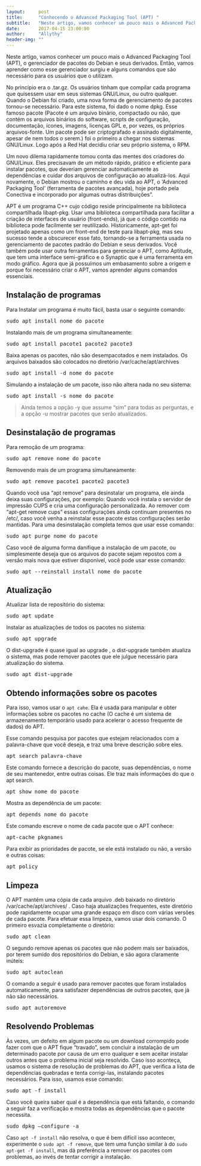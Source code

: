 ```yaml
---
layout:     post
title:      "Conhecendo o Advanced Packaging Tool (APT) "
subtitle:   "Neste artigo, vamos conhecer um pouco mais o Advanced Packaging Tool (APT), o gerenciador de pacotes do Debian e seus derivados."
date:       2017-04-15 23:00:00
author:     "Allythy"
header-img: ""
---
```

Neste artigo, vamos conhecer um pouco mais o Advanced Packaging Tool (APT), o gerenciador de pacotes do Debian e seus derivados. Então, vamos aprender como esse gerenciador surgiu e alguns comandos que são necessário para os usuários que o utilizam.

No princípio era o .tar.gz. Os usuários tinham que compilar cada programa que quisessem usar em seus sistemas GNU/Linux, ou outro qualquer. Quando o Debian foi criado, uma nova forma de gerenciamento de pacotes tornou-se necessário. Para este sistema, foi dado o nome dpkg. Esse famoso pacote (Pacote é um arquivo binário, compactado ou não, que contém os arquivos binários do software, scripts de configuração, documentação, ícones, imagens, licenças GPL e, por vezes, os próprios arquivos-fonte. Um pacote pode ser criptografado e assinado digitalmente, apesar de nem todos o serem.) foi o primeiro a chegar nos sistemas GNU/Linux. Logo após a Red Hat decidiu criar seu próprio sistema, o RPM.

Um novo dilema rapidamente tomou conta das mentes dos criadores do GNU/Linux. Eles precisavam de um método rápido, prático e eficiente para instalar pacotes, que deveriam gerenciar automaticamente as dependências e cuidar dos arquivos de configuração ao atualizá-los. Aqui novamente, o Debian mostrou o caminho e deu vida ao APT, o ‘Advanced Packaging Tool’ (ferramenta de pacotes avançada), hoje portado pela Conectiva e incorporado por algumas outras distribuições”.

APT é um programa C++ cujo código reside principalmente na biblioteca compartilhada libapt-pkg. Usar uma biblioteca compartilhada para facilitar a criação de interfaces de usuário (front-ends), já que o código contido na biblioteca pode facilmente ser reutilizado. Historicamente, apt-get foi projetado apenas como um front-end de teste para libapt-pkg, mas seu sucesso tende a obscurecer esse fato, tornando-se a ferramenta usada no gerenciamento de pacotes padrão do Debian e seus derivados. Você também pode usar outra ferramentas para gerenciar o APT, como Aptitude, que tem uma interface semi-gráfico e o Synaptic que é uma ferramenta em modo gráfico.
Agora que já possuímos um embasamento sobre a origem e porque foi necessário criar o APT, vamos aprender alguns comandos essenciais.

## Instalação de programas

Para Instalar um programa é muito fácil, basta usar o seguinte comando:
<pre class ="language-bash">sudo apt install nome_do_pacote</pre>

Instalando mais de um programa simultaneamente:
<pre class="language-bash">sudo apt install pacote1 pacote2 pacote3</pre>

Baixa apenas os pacotes, não são desempacotados e nem instalados. Os arquivos baixados são colocados no diretório /var/cache/apt/archives
<pre class="language-bash">sudo apt install -d nome_do_pacote</pre>

Simulando a instalação de um pacote, isso não altera nada no seu sistema:
<pre class="language-bash">sudo apt install -s nome_do_pacote</pre>

>Ainda temos a opção -y que assume “sim” para todas as perguntas, e a opção -u mostrar pacotes que serão atualizados.

## Desinstalação de programas
Para remoção de um programa:
<pre class="language-bash">sudo apt remove nome_do_pacote</pre>

Removendo mais de um programa simultaneamente:
<pre class="language-bash">sudo apt remove pacote1 pacote2 pacote3</pre>

Quando você usa “apt remove” para desinstalar um programa, ele ainda deixa suas configurações, por exemplo: Quando você instala o servidor de impressão CUPS e cria uma configuração personalizada. Ao remover com “apt-get remove cups” essas configurações ainda continuam presentes no /etc/, caso você venha a reinstalar esse pacote estas configurações serão mantidas. Para uma desinstalação completa temos que usar esse comando:
<pre class="language-bash">sudo apt purge nome_do_pacote</pre>

Caso você de alguma forma danifique a instalação de um pacote, ou simplesmente deseja que os arquivos do pacote sejam repostos com a versão mais nova que estiver disponível, você pode usar esse comando:
<pre class="language-bash">sudo apt --reinstall install nome_do_pacote</pre>

## Atualização
Atualizar lista de repositório do sistema:
<pre class="language-bash">sudo apt update</pre>

Instalar as atualizações de todos os pacotes no sistema:
<pre class="language-bash">sudo apt upgrade</pre>

O dist-upgrade é quase igual ao upgrade , o dist-upgrade também atualiza o sistema, mas  pode remover pacotes que ele julgue necessário para atualização do sistema.
<pre class="language-bash">sudo apt dist-upgrade</pre>

## Obtendo informações sobre os pacotes
Para isso, vamos usar o `apt cahe`. Ela é usada para manipular e obter informações sobre os pacotes no cache (O cache é um sistema de armazenamento temporário usado para acelerar o acesso frequente de dados) do APT.

Esse comando pesquisa por pacotes que estejam relacionados com a palavra-chave que você deseja, e traz uma breve descrição sobre eles.
<pre class="language-bash">apt search palavra-chave</pre>

Este comando fornece a descrição do pacote, suas dependências, o nome de seu mantenedor, entre outras coisas. Ele traz mais informações do que o apt search.
<pre class="language-bash">apt show nome_do_pacote</pre>

Mostra as dependência de um pacote:
<pre class="language-bash">apt depends nome_do_pacote</pre>

Este comando escreve o nome de cada pacote que o APT conhece:
<pre class="language-bash">apt-cache pkgnames</pre>

Para exibir as prioridades de pacote, se ele está instalado ou não, a versão e outras coisas:
<pre class="language-bash">apt policy</pre>

## Limpeza

O APT mantém uma cópia de cada arquivo .deb baixado no diretório /var/cache/apt/archives/ . Caso haja atualizações frequentes, este diretório pode rapidamente ocupar uma grande espaço em disco com várias versões de cada pacote. Para efetuar essa limpeza, vamos usar dois comando. O primeiro  esvazia completamente o diretório:
<pre class="language-bash">sudo apt clean</pre>

O segundo remove apenas os pacotes que não podem mais ser baixados, por terem sumido dos repositórios do Debian, e são agora claramente inúteis:
<pre class="language-bash">sudo apt autoclean</pre>



O comando a seguir é usado para remover pacotes que foram instalados automaticamente, para satisfazer dependências de outros pacotes, que já não são necessários.
<pre class="language-bash">sudo apt autoremove</pre>



## Resolvendo Problemas
Às vezes, um defeito em algum pacote ou um download corrompido pode fazer com que o APT fique “travado”, sem concluir a instalação de um determinado pacote por causa de um erro qualquer e sem aceitar instalar outros antes que o problema inicial seja resolvido.
Caso isso aconteça, usamos o sistema de resolução de problemas do APT,  que verifica a lista de dependências quebradas e tenta corrigi-las, instalando pacotes necessários. Para isso, usamos esse comando:
<pre class="language-bash">sudo apt -f install</pre>

Caso você queira saber qual é a dependência que está faltando, o comando a seguir faz a verificação e mostra todas as dependências que o pacote necessita.
<pre class="language-bash">sudo dpkg –configure -a</pre>

Caso `apt -f install` não resolva, o que é bem difícil isso acontecer, experimente o `sudo apt -f remove`, que tem uma função similar à do `sudo apt-get -f install`, mas dá preferência a remover os pacotes com problemas, ao invés de tentar corrigir a instalação.
